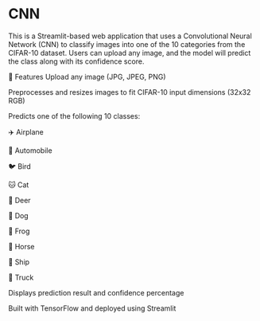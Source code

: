 # CNN
This is a Streamlit-based web application that uses a Convolutional Neural Network (CNN) to classify images into one of the 10 categories from the CIFAR-10 dataset. Users can upload any image, and the model will predict the class along with its confidence score.

🚀 Features
Upload any image (JPG, JPEG, PNG)

Preprocesses and resizes images to fit CIFAR-10 input dimensions (32x32 RGB)

Predicts one of the following 10 classes:

✈️ Airplane

🚗 Automobile

🐦 Bird

🐱 Cat

🦌 Deer

🐶 Dog

🐸 Frog

🐴 Horse

🚢 Ship

🚛 Truck

Displays prediction result and confidence percentage

Built with TensorFlow and deployed using Streamlit
